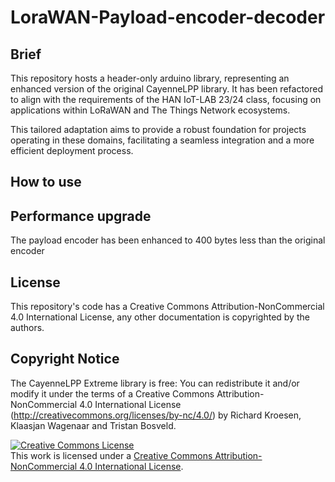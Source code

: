 # LoraWAN-Payload-encoder-decoder

## Brief
This repository hosts a header-only arduino library, representing an enhanced version of the original CayenneLPP library. It has been refactored to align with the requirements of the HAN IoT-LAB 23/24 class, focusing on applications within LoRaWAN and The Things Network ecosystems.

This tailored adaptation aims to provide a robust foundation for projects operating in these domains, facilitating a seamless integration and a more efficient deployment process. 

## How to use

## Performance upgrade
The payload encoder has been enhanced to 400 bytes less than the original encoder

## License
This repository's code has a Creative Commons Attribution-NonCommercial 4.0 International License, any other documentation is copyrighted by the authors.  

## Copyright Notice
The CayenneLPP Extreme library is free: You can redistribute it and/or modify it under the terms of a Creative Commons Attribution-NonCommercial 4.0 International License (http://creativecommons.org/licenses/by-nc/4.0/) by Richard Kroesen, Klaasjan Wagenaar and Tristan Bosveld.

<a rel="license" href="http://creativecommons.org/licenses/by-nc/4.0/"><img alt="Creative Commons License" style="border-width:0" src="https://i.creativecommons.org/l/by-nc/4.0/88x31.png" /></a><br />This work is licensed under a <a rel="license" href="http://creativecommons.org/licenses/by-nc/4.0/">Creative Commons Attribution-NonCommercial 4.0 International License</a>.

